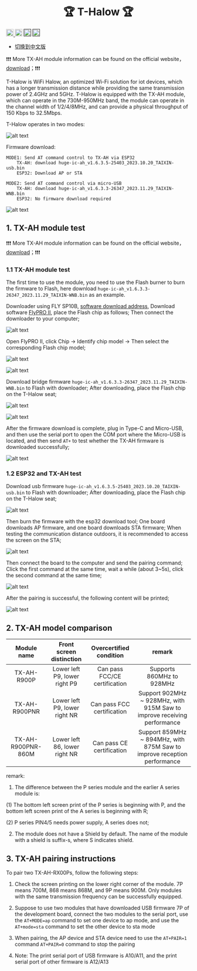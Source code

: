 <h1 align = "center">🏆 T-Halow 🏆</h1>

<p> 
  <a href="https://platformio.org/"> <img src="./hardware/image/PlatformIO_badge.png" height="20px"> </a>
  <a href="https://www.arduino.cc/en/software"> <img src="./hardware/image/Arduino_badge.png" height="20px"></a>
  <a href=""> <img src="https://img.shields.io/badge/Liiygo-T_Halow-blue" height="20px"></a>
  <a href=""> <img src="https://img.shields.io/badge/language-c++-brightgreen" height="20px"></a>
</p>

* [切换到中文版](./README_CN.md)


❗❗❗ More TX-AH module information can be found on the official website，[download](https://en.taixin-semi.com/Product?prouctSubClass=33)；❗❗❗ 

T-Halow is WiFi Halow, an optimized Wi-Fi solution for iot devices, which has a longer transmission distance while providing the same transmission power of 2.4GHz and 5GHz. T-Halow is equipped with the TX-AH module, which can operate in the 730M-950MHz band, the module can operate in the channel width of 1/2/4/8MHz, and can provide a physical throughput of 150 Kbps to 32.5Mbps.

T-Halow operates in two modes:

![alt text](./hardware/image/image.png)

Firmware download:
~~~
MODE1: Send AT command control to TX-AH via ESP32
    TX-AH: download huge-ic-ah_v1.6.3.5-25403_2023.10.20_TAIXIN-usb.bin
    ESP32: Download AP or STA

MODE2: Send AT command control via micro-USB
    TX-AH: download huge-ic-ah_v1.6.3.3-26347_2023.11.29_TAIXIN-WNB.bin
    ESP32: No firmware download required
~~~

![alt text](./hardware/image/image-1.png)

## 1. TX-AH module test

❗❗❗ More TX-AH module information can be found on the official website，[download](https://en.taixin-semi.com/Product?prouctSubClass=33)；❗❗❗ 

### 1.1 TX-AH module test

The first time to use the module, you need to use the Flash burner to burn the firmware to Flash, here download `huge-ic-ah_v1.6.3.3-26347_2023.11.29_TAIXIN-WNB.bin` as an example.

Downloader using FLY SP10B, [software download address](https://www.sflytech.com/Download/Software/), Download software [FlyPRO Ⅱ](https://www.sflytech.com/html/3128973325.html), place the Flash chip as follows; Then connect the downloader to your computer;

![alt text](./hardware/image/image-2.png)

Open FlyPRO II, click Chip -> Identify chip model -> Then select the corresponding Flash chip model;

![alt text](./hardware/image/image-3.png)

![alt text](./hardware/image/image-4.png)

Download bridge firmware `huge-ic-ah_v1.6.3.3-26347_2023.11.29_TAIXIN-WNB.bin` to Flash with downloader; After downloading, place the Flash chip on the T-Halow seat;

![alt text](./hardware/image/image-5.png)

![alt text](./hardware/image/image-6.png)

After the firmware download is complete, plug in Type-C and Micro-USB, and then use the serial port to open the COM port where the Micro-USB is located, and then send `AT+` to test whether the TX-AH firmware is downloaded successfully;

![alt text](./hardware/image/image-7.png)

### 1.2 ESP32 and TX-AH test

Download usb firmware `huge-ic-ah_v1.6.3.5-25403_2023.10.20_TAIXIN-usb.bin` to Flash with downloader; After downloading, place the Flash chip on the T-Halow seat;

![alt text](./hardware/image/image-8.png)

Then burn the firmware with the esp32 download tool; One board downloads AP firmware, and one board downloads STA firmware; When testing the communication distance outdoors, it is recommended to access the screen on the STA;

![alt text](./hardware/image/image-9.png)

Then connect the board to the computer and send the pairing command; Click the first command at the same time, wait a while (about 3~5s), click the second command at the same time;

![alt text](./hardware/image/image-10.png)

After the pairing is successful, the following content will be printed;

![alt text](./hardware/image/image-11.png)

## 2. TX-AH model comparison

|        Module name       |     Front screen distinction     |    Overcertified condition     |                       remark                        |
| :----------------: | :------------: | :----------: | :---------------------------------------------: |
|    TX-AH-R900P     | Lower left P9, lower right P9  | Can pass FCC/CE certification |             Supports 860MHz to 928MHz             |
|   TX-AH-R900PNR    | Lower left P9, lower right NR |  Can pass FCC certification   | Support 902MHz ~ 928MHz, with 915M Saw to improve receiving performance |
| TX-AH-R900PNR-860M | Lower left 86, lower right NR |   Can pass CE certification   | Support 859MHz ~ 894MHz, with 875M Saw to improve reception performance |

remark:
1. The difference between the P series module and the earlier A series module is:

(1) The bottom left screen print of the P series is beginning with P, and the bottom left screen print of the A series is beginning with R;

(2) P series PIN4/5 needs power supply, A series does not;

2. The module does not have a Shield by default. The name of the module with a shield is suffix-s, where S indicates shield.

## 3. TX-AH pairing instructions

To pair two TX-AH-RX00Ps, follow the following steps:

1. Check the screen printing on the lower right corner of the module. 7P means 700M, 868 means 868M, and 9P means 900M. Only modules with the same transmission frequency can be successfully equipped.

2. Suppose to use two modules that have downloaded USB firmware 7P of the development board, connect the two modules to the serial port, use the `AT+MODE=ap` command to set one device to ap mode, and use the `AT+mode=sta` command to set the other device to sta mode

3. When pairing, the AP device and STA device need to use the `AT+PAIR=1` command `AT+PAIR=0` command to stop the pairing

4. Note: The print serial port of USB firmware is A10/A11, and the print serial port of other firmware is A12/A13
